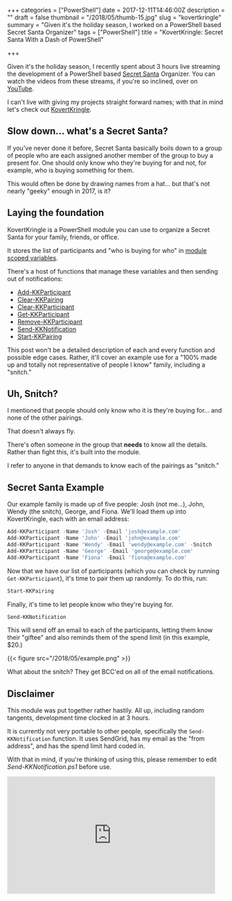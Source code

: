 +++
categories = ["PowerShell"]
date = 2017-12-11T14:46:00Z
description = ""
draft = false
thumbnail = "/2018/05/thumb-15.jpg"
slug = "kovertkringle"
summary = "Given it's the holiday season, I worked on a PowerShell based Secret Santa Organizer"
tags = ["PowerShell"]
title = "KovertKringle: Secret Santa With a Dash of PowerShell"

+++


Given it's the holiday season, I recently spent about 3 hours live streaming the development of a PowerShell based [Secret Santa](https://en.wikipedia.org/wiki/Secret_Santa) Organizer. You can watch the videos from these streams, if you're so inclined, over on [YouTube](https://youtu.be/Xr5FKSVu-E4).

I can't live with giving my projects straight forward names; with that in mind let's check out [KovertKringle](https://github.com/Windos/powershell-depot/tree/master/General/KovertKringle).

## **Slow down… what's a Secret Santa?**

If you've never done it before, Secret Santa basically boils down to a group of people who are each assigned another member of the group to buy a present for. One should only know who they're buying for and not, for example, who is buying something for them.

This would often be done by drawing names from a hat… but that's not nearly "geeky" enough in 2017, is it?

## **Laying the foundation**

KovertKringle is a PowerShell module you can use to organize a Secret Santa for your family, friends, or office.

It stores the list of participants and "who is buying for who" in [module scoped variables](http://mikefrobbins.com/2017/06/08/what-is-this-module-scope-in-powershell-that-you-speak-of/).

There's a host of functions that manage these variables and then sending out of notifications:

* [Add-KKParticipant](https://github.com/Windos/powershell-depot/blob/master/General/KovertKringle/Public/Add-KKParticipant.ps1)
* [Clear-KKPairing](https://github.com/Windos/powershell-depot/blob/master/General/KovertKringle/Public/Clear-KKPairing.ps1)
* [Clear-KKParticipant](https://github.com/Windos/powershell-depot/blob/master/General/KovertKringle/Public/Clear-KKParticipant.ps1)
* [Get-KKParticipant](https://github.com/Windos/powershell-depot/blob/master/General/KovertKringle/Public/Get-KKParticipant.ps1)
* [Remove-KKParticipant](https://github.com/Windos/powershell-depot/blob/master/General/KovertKringle/Public/Remove-KKParticipant.ps1)
* [Send-KKNotification](https://github.com/Windos/powershell-depot/blob/master/General/KovertKringle/Public/Send-KKNotification.ps1)
* [Start-KKPairing](https://github.com/Windos/powershell-depot/blob/master/General/KovertKringle/Public/Start-KKPairing.ps1)

This post won't be a detailed description of each and every function and possible edge cases. Rather, it'll cover an example use for a "100% made up and totally not representative of people I know" family, including a "snitch."

## **Uh, Snitch?**

I mentioned that people should only know who it is they're buying for… and none of the other pairings.

That doesn't always fly.

There's often someone in the group that **needs** to know all the details. Rather than fight this, it's built into the module.

I refer to anyone in that demands to know each of the pairings as "snitch."

## **Secret Santa Example**

Our example family is made up of five people: Josh (not me…), John, Wendy (the snitch), George, and Fiona. We'll load them up into KovertKringle, each with an email address:

```powershell
Add-KKParticipant -Name 'Josh' -Email 'josh@example.com'
Add-KKParticipant -Name 'John' -Email 'john@example.com'
Add-KKParticipant -Name 'Wendy' -Email 'wendy@example.com' -Snitch
Add-KKParticipant -Name 'George' -Email 'george@example.com'
Add-KKParticipant -Name 'Fiona' -Email 'fiona@example.com'

```

Now that we have our list of participants (which you can check by running `Get-KKParticipant`), it's time to pair them up randomly. To do this, run:

```powershell
Start-KKPairing

```

Finally, it's time to let people know who they're buying for.

```powershell
Send-KKNotification

```

This will send off an email to each of the participants, letting them know their "giftee" and also reminds them of the spend limit (in this example, $20.)

{{< figure src="/2018/05/example.png" >}}

What about the snitch? They get BCC'ed on all of the email notifications.

## **Disclaimer**

This module was put together rather hastily. All up, including random tangents, development time clocked in at 3 hours.

It is currently not very portable to other people, specifically the `Send-KKNotification` function. It uses SendGrid, has my email as the "from address", and has the spend limit hard coded in.

With that in mind, if you're thinking of using this, please remember to edit _Send-KKNotification.ps1_ before use.

<iframe width="480" height="270" src="https://www.youtube.com/embed/OTd5An2ug10?feature=oembed" frameborder="0" allow="accelerometer; autoplay; encrypted-media; gyroscope; picture-in-picture" allowfullscreen></iframe>



